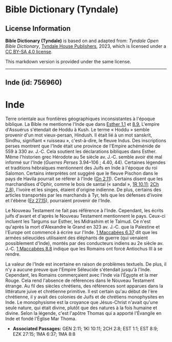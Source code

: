 # Bible Dictionary (Tyndale)

## License Information

**Bible Dictionary (Tyndale)** is based on and adapted from: _Tyndale Open Bible Dictionary_, [Tyndale House Publishers](https://tyndaleopenresources.com/), 2023, which is licensed under a [CC BY-SA 4.0 license](https://creativecommons.org/licenses/by-sa/4.0/legalcode.en).

This markdown version is provided under the same license.



--------------------------------

## Inde (id: 756960)

Inde
====

Terre orientale aux frontières géographiques inconsistantes à l'époque biblique. La Bible ne mentionne l'Inde que dans [Esther 1\.1](https://ref.ly/Esth1:1) et [8\.9\.](https://ref.ly/Esth8:9) L'empire d'Assuérus s'étendait de Hoddu à Kush. Le terme « Hoddu » semble provenir d'un mot vieux\-persan, Hindush. Il était lié à un mot sanskrit, Sindhu, signifiant « ruisseau », c'est\-à\-dire, le fleuve Indus. Des inscriptions perses montrent que l'Inde était une province de l'Empire achéménide de 559 à 330 av. J.‑C. Cela soutient les déclarations bibliques dans Esther. Même l'historien grec Hérodote au 5e siècle av. J.‑C. semble avoir été mal informé sur l'Inde (*Guerres Perses* 3\.94–106 ; 4\.40, 44\). Certaines légendes et traditions hébraïques mentionnent des Juifs en Inde à l'époque du roi Salomon. Certains interprètes ont suggéré que le fleuve Pischon dans le pays de Havila pourrait se référer à l'Inde ([Gn 2\.11](https://ref.ly/Gen2:11)). Certains disent que les marchandises d'Ophir, comme le bois de santal (« sandal », [1R 10\.11](https://ref.ly/1Kgs10:11); [2Ch 2\.8](https://ref.ly/2Chr2:8)), l'ivoire et les singes, étaient d'origine indienne. De plus, certains des articles transportés par les marchands à Tyr, tels que les défenses d'ivoire et l'ébène ([Ez 27\.15](https://ref.ly/Ezek27:15)), pourraient provenir de l'Inde.

Le Nouveau Testament ne fait pas référence à l'Inde. Cependant, les écrits juifs d'avant et d'après le Nouveau Testament mentionnent le pays. Ceux\-ci incluent les Targums sur Esther, les Midrashim et le Talmud. Ce n'est qu'après la mort d'Alexandre le Grand en 323 av. J.‑C. que la Palestine et l'Europe ont commencé à écrire sur l'Inde. [1 Maccabées 6\.37](https://ref.ly/1Macc6:37) dit que les armées séleucides utilisaient des éléphants de guerre (qui venaient possiblement d'Inde), montés par des conducteurs indiens au 2e siècle av. J.‑C. [1 Maccabées 8\.8](https://ref.ly/1Macc8:8) indique que les Romains ont forcé Antiochus III à se rendre.

La valeur de l'Inde est incertaine en raison de problèmes textuels. De plus, il n'y a aucune preuve que l'Empire Séleucide s'étendait jusqu'à l'Inde. Cependant, les Romains commerçaient avec l'Inde via l'Égypte et la mer Rouge. Cela rend l'absence de références dans le Nouveau Testament étrange. Au fil des siècles chrétiens, des références sont apparues dans la littérature juive et chrétienne primitive. Il est certain qu'au début de l'ère chrétienne, il y avait des colonies de Juifs et de chrétiens monophysites en Inde. Le monophysisme est la croyance que Jésus\-Christ n'avait qu'une seule nature, qui était divine, plutôt que des natures à la fois humaine et divine. Selon la légende, c'est l'apôtre Thomas qui a apporté l'Évangile en Inde et fondé l'Église Mar Thoma.

* **Associated Passages:** GEN 2:11; 1KI 10:11; 2CH 2:8; EST 1:1; EST 8:9; EZK 27:15; 1MA 6:37; 1MA 8:8

